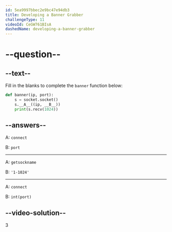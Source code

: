 ```yaml
---
id: 5ea9997bbec2e9bc47e94db3
title: Developing a Banner Grabber
challengeType: 11
videoId: CeGW761BIsA
dashedName: developing-a-banner-grabber
---
```


# --question--

## --text--

Fill in the blanks to complete the `banner` function below:

```py
def banner(ip, port):
    s = socket.socket()
    s.__A__((ip, __B__))
    print(s.recv(1024))
```

## --answers--

A: `connect`

B: `port`

---

A: `getsockname`

B: `'1-1024'`

---

A: `connect`

B: `int(port)`

## --video-solution--

3

